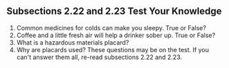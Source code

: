 ## Subsections 2.22 and 2.23 Test Your Knowledge
1. Common medicines for colds can make you sleepy. True or False?
2. Coffee and a little fresh air will help a drinker sober up. True or False?
3. What is a hazardous materials placard?
4. Why are placards used?
These questions may be on the test. If you can't answer them all, re-read subsections 2.22 and 2.23.